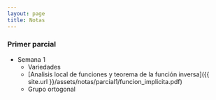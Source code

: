 ```yaml
---
layout: page
title: Notas
---
```


### Primer parcial

*   Semana 1
    -   Variedades
    -   [Analisis local de funciones y teorema de la función inversa]({{ site.url }}/assets/notas/parcial1/funcion_implicita.pdf)
    -   Grupo ortogonal